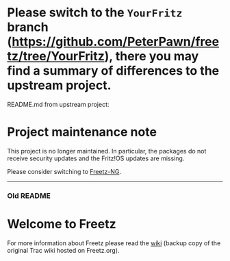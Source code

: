 # Please switch to the ```YourFritz``` branch (<https://github.com/PeterPawn/freetz/tree/YourFritz>), there you may find a summary of differences to the upstream project.

README.md from upstream project:

# Project maintenance note

This project is no longer maintained. In particular, the packages do not receive security updates and the Fritz!OS updates are missing.

Please consider switching to [Freetz-NG](https://github.com/Freetz-NG/freetz-ng).

---

### Old README
# Welcome to Freetz

For more information about Freetz please read the [wiki](https://freetz.github.io/)
(backup copy of the original Trac wiki hosted on Freetz.org).
